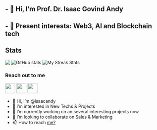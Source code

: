 ## - 👋 Hi, I’m Prof. Dr. Isaac Govind Andy
## - 👀 Present interests: Web3, AI and Blockchain tech


<!---
Prof. Dr. Isaac Govind Andy is a ✨ special ✨ repository because its `README.md` (this file) appears on your GitHub profile.
You can click the Preview link to take a look at your changes.
--->

## Stats


<img align="left" src="https://github-readme-stats.vercel.app/api/top-langs/?username=isaacandy&theme=dracula&hide_langs_below=1" />

![GitHub stats](https://github-readme-stats.vercel.app/api?username=isaacandy&show_icons=true&theme=dracula)
![My Streak Stats](https://github-readme-streak-stats.herokuapp.com/?user=isaacandy&theme=tokyonight)

### Reach out to me

<!--- <a href="https://twitter.com/isaacandy"><img src="https://i.ibb.co/kmgQVyW/twitter.png" width="32px" height="32px"></a> --->
<a href="https://github.com/isaacandy"><img src="https://cdn.iconscout.com/icon/free/png-256/github-108-438008.png" width="32px" height="32px"></a> 
<a href="https://www.linkedin.com/in//isaacandy/"><img src="https://i.ibb.co/Kx2GSrT/linkedin.png" width="32px" height="32px"></a>
<a href="https://twitter.com/isaacandy"><img src="![image](https://user-images.githubusercontent.com/87749337/220939840-f63a5108-69b1-4ab6-a48b-f5a36a339726.png)" width="32px" height="32px"></a>

- 👋 Hi, I’m @isaacandy
- 👀 I’m interested in New Techs & Projects
- 🌱 I’m currently working on an several interesting projects now 
- 💞️ I’m looking to collaborate on Sales & Marketing
- 📫 How to reach [me?](https://link3.to/0xisaacandynft)

<!---
isaacandy/isaacandy is a ✨ special ✨ repository because its `README.md` (this file) appears on your GitHub profile.
You can click the Preview link to take a look at your changes.
--->
